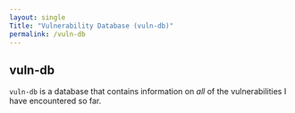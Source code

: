```yaml
---
layout: single
Title: "Vulnerability Database (vuln-db)"
permalink: /vuln-db
---
```


## vuln-db
`vuln-db` is a database that contains information on *all* of the vulnerabilities I have encountered so far.
